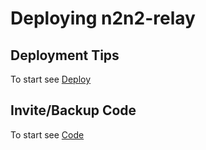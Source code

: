 # Deploying n2n2-relay

## Deployment Tips
To start see [Deploy](docs/deploy.md)

## Invite/Backup Code
To start see [Code](docs/code.md)